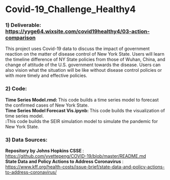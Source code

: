 # Covid-19_Challenge_Healthy4
### 1) Deliverable: https://yyge64.wixsite.com/covid19healthy4/03-action-comparison <br>
This project uses Covid-19 data to discuss the impact of government reaction on the matter of disease control of New York State. Users will learn the timeline difference of NY State policies from those of Wuhan, China, and change of attitude of the U.S. government towards the disease. Users can also vision what the situation will be like without disease control policies or with more timely and effective policies. 

### 2) Code: <br>
<b>Time Series Model.rmd: </b> This code builds a time series model to forecast the confirmed cases of New York State. <br>
<b>Time Series Model Forecast Vis.ipynb: </b> This code builds the visualization of time series model. <br>
<b> :</b>This code builds the SEIR simulation model to simulate the pandemic for New York State.

### 3) Data Sources:
<b>Repository by Johns Hopkins CSSE </b>: https://github.com/yvettepeng/COVID-19/blob/master/README.md <br>
<b>State Data and Policy Actions to Address Coronavirus </b>: https://www.kff.org/health-costs/issue-brief/state-data-and-policy-actions-to-address-coronavirus/
